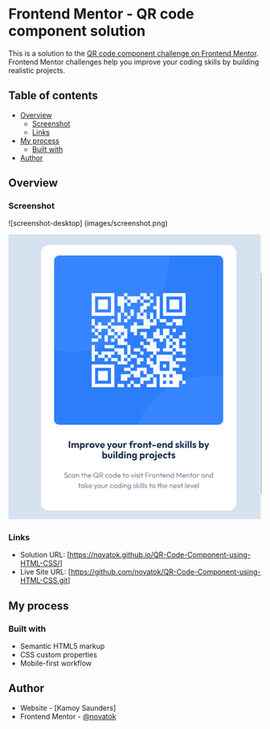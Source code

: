 # Frontend Mentor - QR code component solution

This is a solution to the [QR code component challenge on Frontend Mentor](https://www.frontendmentor.io/challenges/qr-code-component-iux_sIO_H). Frontend Mentor challenges help you improve your coding skills by building realistic projects. 

## Table of contents

- [Overview](#overview)
  - [Screenshot](#screenshot)
  - [Links](#links)
- [My process](#my-process)
  - [Built with](#built-with)
- [Author](#author)



## Overview

### Screenshot

![screenshot-desktop] (images/screenshot.png)

![screenshot-mobile](images/screenshot-mobile.png)


### Links

- Solution URL: [https://novatok.github.io/QR-Code-Component-using-HTML-CSS/]
- Live Site URL: [https://github.com/novatok/QR-Code-Component-using-HTML-CSS.git]

## My process

### Built with

- Semantic HTML5 markup
- CSS custom properties
- Mobile-first workflow

## Author

- Website - [Kamoy Saunders]
- Frontend Mentor - [@novatok](https://www.frontendmentor.io/profile/novatok)

